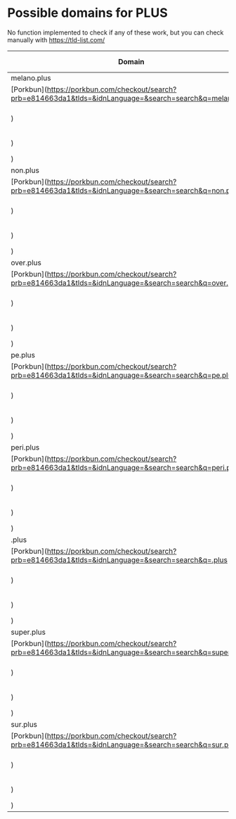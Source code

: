 # Possible domains for PLUS

No function implemented to check if any of these work, but you can check manually with https://tld-list.com/

| Domain | Porkbun | NameCheap | Google Domains |
|---|---|---|---|
| melano.plus | [Porkbun](https://porkbun.com/checkout/search?prb=e814663da1&tlds=&idnLanguage=&search=search&q=melano.plus) | [Namecheap](https://www.namecheap.com/domains/registration/results/?domain=melano.plus) | [Google](https://domains.google.com/registrar/search?searchTerm=melano.plus) |
| non.plus | [Porkbun](https://porkbun.com/checkout/search?prb=e814663da1&tlds=&idnLanguage=&search=search&q=non.plus) | [Namecheap](https://www.namecheap.com/domains/registration/results/?domain=non.plus) | [Google](https://domains.google.com/registrar/search?searchTerm=non.plus) |
| over.plus | [Porkbun](https://porkbun.com/checkout/search?prb=e814663da1&tlds=&idnLanguage=&search=search&q=over.plus) | [Namecheap](https://www.namecheap.com/domains/registration/results/?domain=over.plus) | [Google](https://domains.google.com/registrar/search?searchTerm=over.plus) |
| pe.plus | [Porkbun](https://porkbun.com/checkout/search?prb=e814663da1&tlds=&idnLanguage=&search=search&q=pe.plus) | [Namecheap](https://www.namecheap.com/domains/registration/results/?domain=pe.plus) | [Google](https://domains.google.com/registrar/search?searchTerm=pe.plus) |
| peri.plus | [Porkbun](https://porkbun.com/checkout/search?prb=e814663da1&tlds=&idnLanguage=&search=search&q=peri.plus) | [Namecheap](https://www.namecheap.com/domains/registration/results/?domain=peri.plus) | [Google](https://domains.google.com/registrar/search?searchTerm=peri.plus) |
| .plus | [Porkbun](https://porkbun.com/checkout/search?prb=e814663da1&tlds=&idnLanguage=&search=search&q=.plus) | [Namecheap](https://www.namecheap.com/domains/registration/results/?domain=.plus) | [Google](https://domains.google.com/registrar/search?searchTerm=.plus) |
| super.plus | [Porkbun](https://porkbun.com/checkout/search?prb=e814663da1&tlds=&idnLanguage=&search=search&q=super.plus) | [Namecheap](https://www.namecheap.com/domains/registration/results/?domain=super.plus) | [Google](https://domains.google.com/registrar/search?searchTerm=super.plus) |
| sur.plus | [Porkbun](https://porkbun.com/checkout/search?prb=e814663da1&tlds=&idnLanguage=&search=search&q=sur.plus) | [Namecheap](https://www.namecheap.com/domains/registration/results/?domain=sur.plus) | [Google](https://domains.google.com/registrar/search?searchTerm=sur.plus) |
